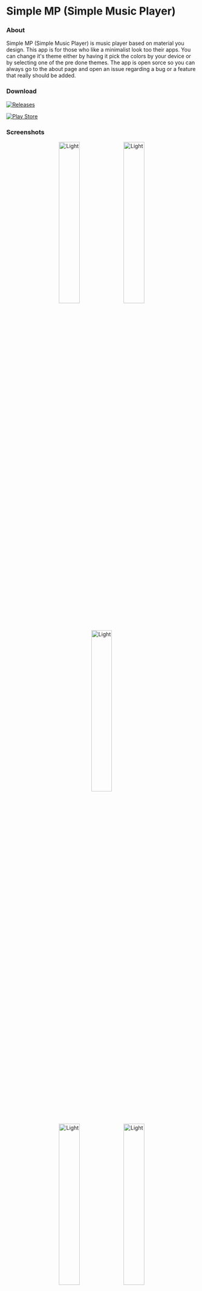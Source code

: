 # Simple MP (Simple Music Player)
### About
Simple MP (Simple Music Player) is music player based on material you design.
This app is for those who like a minimalist look too their apps.
You can change it's theme either by having it pick the colors by your device or by selecting one of the pre done themes.
The app is open sorce so you can always go to the about page and open an issue regarding a bug or a feature that really should be added.

### Download

[![Releases](https://github.com/lighttigerXIV/SimpleMP-Compose/releases)]([https://github.com/lighttigerXIV/SimpleMP-Compose/releases](https://github-production-user-asset-6210df.s3.amazonaws.com/35658492/244201146-f882d864-4f26-4919-bc50-08d1ee2dd33b.svg))


[![Play Store](https://github.com/lighttigerXIV/SimpleMP-Compose/releases)]([https://github.com/lighttigerXIV/SimpleMP-Compose/releases](https://github.com/lighttigerXIV/SimpleMP-Compose/assets/35658492/a3b7fc0b-1489-428c-bba0-b1c99a44db9a.svg))

### Screenshots
<p align="center">
  <img alt="Light" src="https://user-images.githubusercontent.com/35658492/206914683-f52bdd42-7292-41d8-a7a6-a360d1f60b46.PNG" width="33%%">
  <img alt="Light" src="https://user-images.githubusercontent.com/35658492/206914686-19db0eee-7fca-4a12-972f-a4466d67f08f.PNG" width="33%%">
  <img alt="Light" src="https://user-images.githubusercontent.com/35658492/206914692-0527181d-6ed4-414d-870d-5f27d130f8c8.PNG" width="33%%">
</p>
<p align="center">
  <img alt="Light" src="https://user-images.githubusercontent.com/35658492/206914694-f9038dab-d86d-45db-aaf0-16ecc5a48a5e.PNG" width="33%%">
  <img alt="Light" src="https://user-images.githubusercontent.com/35658492/206914696-13433018-c751-4100-b733-9ace89309169.PNG" width="33%%">
  <img alt="Light" src="https://user-images.githubusercontent.com/35658492/206914701-393fd452-9406-41ff-a08b-883d99bd708a.PNG" width="33%%">
</p>
<p align="center">
  <img alt="Light" src="https://user-images.githubusercontent.com/35658492/206914705-76f4a6ef-fca1-4d48-be50-77d8963d0ddc.PNG" width="33%%">
  <img alt="Light" src="https://user-images.githubusercontent.com/35658492/206914707-5d6f1f9b-ebd7-454e-b6b0-6404ce4933f3.PNG" width="33%%">
</p>
